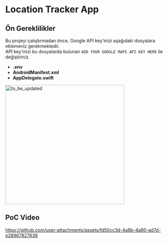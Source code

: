 # Location Tracker App

## Ön Gereklilikler
Bu projeyi çalıştırmadan önce, Google API key'inizi aşağıdaki dosyalara eklemeniz gerekmektedir.<br>
API key'inizi bu dosyalarda bulunan `ADD YOUR GOOGLE MAPS API KEY HERE` ile değiştiriniz.

- **.env**
- **AndroidManifest.xml**
- **AppDelegate.swift**

<img width="372" alt="to_be_updated" src="https://github.com/user-attachments/assets/739cffb7-08df-46ff-bdb7-25d4e1523049" />

## PoC Video

https://github.com/user-attachments/assets/fd50cc3d-4a8b-4a80-ad7d-e28967827636
